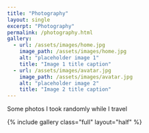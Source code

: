 ```yaml
---
title: "Photography"
layout: single
excerpt: "Photography"
permalink: /photography.html
gallery:
  - url: /assets/images/home.jpg
    image_path: /assets/images/home.jpg
    alt: "placeholder image 1"
    title: "Image 1 title caption"
  - url: /assets/images/avatar.jpg
    image_path: /assets/images/avatar.jpg
    alt: "placeholder image 2"
    title: "Image 2 title caption"
---
```


Some photos I took randomly while I travel

{% include gallery class="full" layout="half" %}